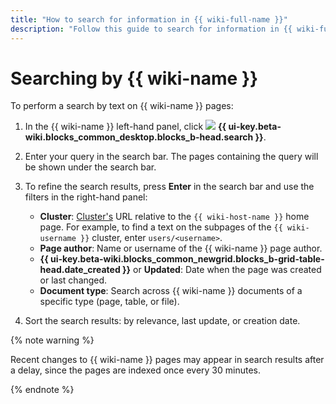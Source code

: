 ```yaml
---
title: "How to search for information in {{ wiki-full-name }}"
description: "Follow this guide to search for information in {{ wiki-full-name }}."
---
```


# Searching by {{ wiki-name }}

To perform a search by text on {{ wiki-name }} pages:

1. In the {{ wiki-name }} left-hand panel, click ![](../_assets/wiki/svg/search.svg) **{{ ui-key.beta-wiki.blocks_common_desktop.blocks_b-head.search }}**.

1. Enter your query in the search bar. The pages containing the query will be shown under the search bar.


1. To refine the search results, press **Enter** in the search bar and use the filters in the right-hand panel:

   - **Cluster**: [Cluster's](structure.md#clusters) URL relative to the `{{ wiki-host-name }}` home page. For example, to find a text on the subpages of the `{{ wiki-username }}` cluster, enter `users/<username>`.
   - **Page author**: Name or username of the {{ wiki-name }} page author.
   - **{{ ui-key.beta-wiki.blocks_common_newgrid.blocks_b-grid-table-head.date_created }}** or **Updated**: Date when the page was created or last changed.
   - **Document type**: Search across {{ wiki-name }} documents of a specific type (page, table, or file).


1. Sort the search results: by relevance, last update, or creation date.



{% note warning %}

Recent changes to {{ wiki-name }} pages may appear in search results after a delay, since the pages are indexed once every 30 minutes.

{% endnote %}